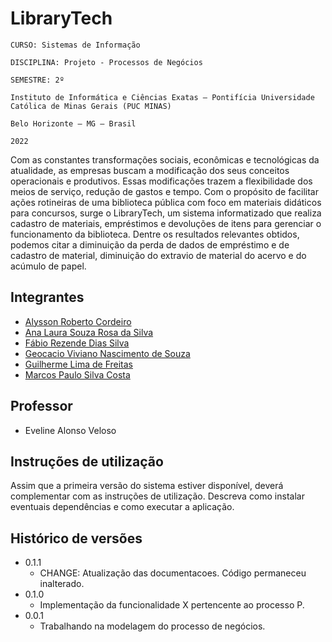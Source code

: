 # LibraryTech

`CURSO: Sistemas de Informação`

`DISCIPLINA: Projeto - Processos de Negócios`

`SEMESTRE: 2º`

`Instituto de Informática e Ciências Exatas – Pontifícia Universidade Católica de Minas Gerais (PUC MINAS)` 

`Belo Horizonte – MG – Brasil`

`2022`

Com as constantes transformações sociais, econômicas e tecnológicas da atualidade, as empresas buscam a modificação dos seus conceitos operacionais e produtivos. Essas modificações trazem a flexibilidade dos meios de serviço, redução de gastos e tempo. Com o propósito de facilitar ações rotineiras de uma biblioteca pública com foco em materiais didáticos para concursos, surge o LibraryTech, um sistema informatizado que realiza cadastro de materiais, empréstimos e devoluções de itens para gerenciar o funcionamento da biblioteca. Dentre os resultados relevantes obtidos, podemos citar a diminuição da perda de dados de empréstimo e de cadastro de material, diminuição do extravio de material do acervo e do acúmulo de papel.

## Integrantes

* [Alysson Roberto Cordeiro](https://github.com/AlyRobCor-05)
* [Ana Laura Souza Rosa da Silva](https://github.com/analaura21)
* [Fábio Rezende Dias Silva](https://github.com/fabiodias27)
* [Geocacio Viviano Nascimento de Souza](https://github.com/vivianogeocacio)
* [Guilherme Lima de Freitas](https://github.com/guifreitas27)
* [Marcos Paulo Silva Costa](https://github.com/MarcosPaulo62) 

## Professor

* Eveline Alonso Veloso

## Instruções de utilização

Assim que a primeira versão do sistema estiver disponível, deverá complementar com as instruções de utilização. Descreva como instalar eventuais dependências e como executar a aplicação.

## Histórico de versões

* 0.1.1
    * CHANGE: Atualização das documentacoes. Código permaneceu inalterado.
* 0.1.0
    * Implementação da funcionalidade X pertencente ao processo P.
* 0.0.1
    * Trabalhando na modelagem do processo de negócios.

